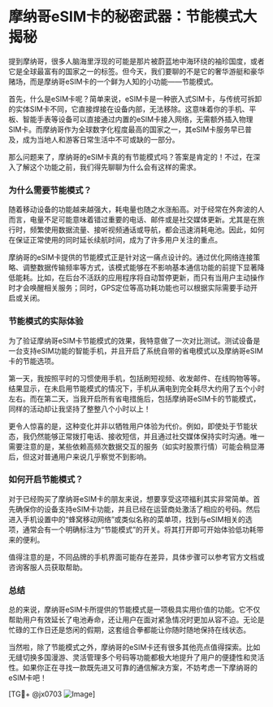 # 摩纳哥eSIM卡的秘密武器：节能模式大揭秘

提到摩纳哥，很多人脑海里浮现的可能是那片被蔚蓝地中海环绕的袖珍国度，或者它是全球最富有的国家之一的标签。但今天，我们要聊的不是它的奢华游艇和豪华赌场，而是摩纳哥eSIM卡的一个鲜为人知的小功能——节能模式。

首先，什么是eSIM卡呢？简单来说，eSIM卡是一种嵌入式SIM卡，与传统可拆卸的实体SIM卡不同，它直接焊接在设备内部，无法移除。这意味着你的手机、平板、智能手表等设备可以直接通过内置的eSIM卡接入网络，无需额外插入物理SIM卡。而摩纳哥作为全球数字化程度最高的国家之一，其eSIM卡服务早已普及，成为当地人和游客日常生活中不可或缺的一部分。

那么问题来了，摩纳哥的eSIM卡真的有节能模式吗？答案是肯定的！不过，在深入了解这个功能之前，我们得先聊聊为什么会有这样的需求。

### 为什么需要节能模式？

随着移动设备的功能越来越强大，耗电量也随之水涨船高。对于经常在外奔波的人而言，电量不足可能意味着错过重要的电话、邮件或是社交媒体更新。尤其是在旅行时，频繁使用数据流量、接听视频通话或导航，都会迅速消耗电池。因此，如何在保证正常使用的同时延长续航时间，成为了许多用户关注的重点。

摩纳哥的eSIM卡提供的节能模式正是针对这一痛点设计的。通过优化网络连接策略、调整数据传输频率等方式，该模式能够在不影响基本通信功能的前提下显著降低能耗。比如，在后台不活跃的应用程序将自动暂停更新，而只有当用户主动操作时才会唤醒相关服务；同时，GPS定位等高功耗功能也可以根据实际需要手动开启或关闭。

### 节能模式的实际体验

为了验证摩纳哥eSIM卡节能模式的效果，我特意做了一次对比测试。测试设备是一台支持eSIM功能的智能手机，并且开启了系统自带的省电模式以及摩纳哥eSIM卡的节能选项。

第一天，我按照平时的习惯使用手机，包括刷短视频、收发邮件、在线购物等等。结果显示，在未启用节能模式的情况下，手机从满电到完全耗尽大约用了五个小时左右。而在第二天，当我开启所有省电措施后，包括摩纳哥eSIM卡的节能模式，同样的活动却让我坚持了整整八个小时以上！

更令人惊喜的是，这种变化并非以牺牲用户体验为代价。例如，即使处于节能状态，我仍然能够正常拨打电话、接收短信，并且通过社交媒体保持实时沟通。唯一需要注意的是，某些依赖高频次数据交互的服务（如实时股票行情）可能会稍显滞后，但这对普通用户来说几乎察觉不到影响。

### 如何开启节能模式？

对于已经购买了摩纳哥eSIM卡的朋友来说，想要享受这项福利其实非常简单。首先确保你的设备支持eSIM卡功能，并且已经在运营商处激活了相应的号码。然后进入手机设置中的“蜂窝移动网络”或类似名称的菜单项，找到与eSIM相关的选项，通常会有一个明确标注为“节能模式”的开关。将其打开即可开始体验低功耗带来的便利。

值得注意的是，不同品牌的手机界面可能存在差异，具体步骤可以参考官方文档或咨询客服人员获取帮助。

### 总结

总的来说，摩纳哥eSIM卡所提供的节能模式是一项极具实用价值的功能。它不仅帮助用户有效延长了电池寿命，还让用户在面对紧急情况时更加从容不迫。无论是忙碌的工作日还是悠闲的假期，这套组合拳都能让你随时随地保持在线状态。

当然啦，除了节能模式之外，摩纳哥的eSIM卡还有很多其他亮点值得探索。比如无缝切换多国漫游、灵活管理多个号码等功能都极大地提升了用户的便捷性和灵活性。如果你正在寻找一款既先进又可靠的通信解决方案，不妨考虑一下摩纳哥的eSIM卡吧！

[TG💪+ @jx0703 ![Image](https://github.com/user-attachments/assets/dbca1d08-cadb-493c-b0ec-ad6f7a83f270)]